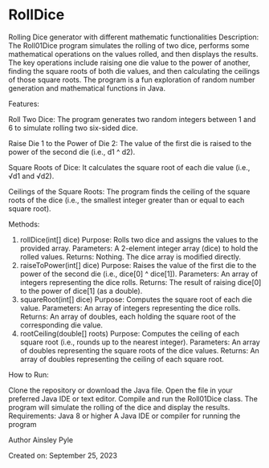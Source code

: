 # RollDice
Rolling Dice generator with different mathematic functionalities
Description:
The Roll01Dice program simulates the rolling of two dice, performs some mathematical operations on the values rolled, and then displays the results. The key operations include raising one die value to the power of another, finding the square roots of both die values, and then calculating the ceilings of those square roots. The program is a fun exploration of random number generation and mathematical functions in Java.

Features:

Roll Two Dice: The program generates two random integers between 1 and 6 to simulate rolling two six-sided dice.

Raise Die 1 to the Power of Die 2: The value of the first die is raised to the power of the second die (i.e., d1 ^ d2).

Square Roots of Dice: It calculates the square root of each die value (i.e., √d1 and √d2).

Ceilings of the Square Roots: The program finds the ceiling of the square roots of the dice (i.e., the smallest integer greater than or equal to each square root).

Methods:
1. rollDice(int[] dice)
Purpose: Rolls two dice and assigns the values to the provided array.
Parameters: A 2-element integer array (dice) to hold the rolled values.
Returns: Nothing. The dice array is modified directly.
2. raiseToPower(int[] dice)
Purpose: Raises the value of the first die to the power of the second die (i.e., dice[0] ^ dice[1]).
Parameters: An array of integers representing the dice rolls.
Returns: The result of raising dice[0] to the power of dice[1] (as a double).
3. squareRoot(int[] dice)
Purpose: Computes the square root of each die value.
Parameters: An array of integers representing the dice rolls.
Returns: An array of doubles, each holding the square root of the corresponding die value.
4. rootCeiling(double[] roots)
Purpose: Computes the ceiling of each square root (i.e., rounds up to the nearest integer).
Parameters: An array of doubles representing the square roots of the dice values.
Returns: An array of doubles representing the ceiling of each square root.


How to Run:

Clone the repository or download the Java file.
Open the file in your preferred Java IDE or text editor.
Compile and run the Roll01Dice class. The program will simulate the rolling of the dice and display the results.
Requirements:
Java 8 or higher
A Java IDE or compiler for running the program

Author
Ainsley Pyle

Created on: September 25, 2023
